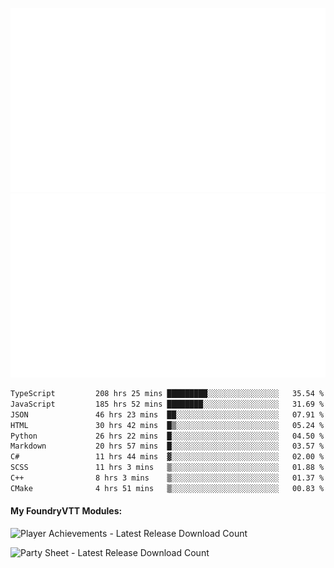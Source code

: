
![](https://raw.githubusercontent.com/eddiedover/ghstats/master/generated/overview.svg)
![](https://raw.githubusercontent.com/eddiedover/ghstats/master/generated/languages.svg)

<!--START_SECTION:waka-->

```txt
TypeScript         208 hrs 25 mins █████████░░░░░░░░░░░░░░░░   35.54 %
JavaScript         185 hrs 52 mins ████████░░░░░░░░░░░░░░░░░   31.69 %
JSON               46 hrs 23 mins  ██░░░░░░░░░░░░░░░░░░░░░░░   07.91 %
HTML               30 hrs 42 mins  █▒░░░░░░░░░░░░░░░░░░░░░░░   05.24 %
Python             26 hrs 22 mins  █░░░░░░░░░░░░░░░░░░░░░░░░   04.50 %
Markdown           20 hrs 57 mins  █░░░░░░░░░░░░░░░░░░░░░░░░   03.57 %
C#                 11 hrs 44 mins  ▓░░░░░░░░░░░░░░░░░░░░░░░░   02.00 %
SCSS               11 hrs 3 mins   ▒░░░░░░░░░░░░░░░░░░░░░░░░   01.88 %
C++                8 hrs 3 mins    ▒░░░░░░░░░░░░░░░░░░░░░░░░   01.37 %
CMake              4 hrs 51 mins   ▒░░░░░░░░░░░░░░░░░░░░░░░░   00.83 %
```

<!--END_SECTION:waka-->

#### My FoundryVTT Modules:

  ![Player Achievements - Latest Release Download Count](https://img.shields.io/badge/dynamic/json?label=Player%20Achievements%20-%20Downloads@latest&query=assets%5B1%5D.download_count&url=https%3A%2F%2Fapi.github.com%2Frepos%2FEddieDover%2Ffvtt-player-achievements%2Freleases%2Flatest)

  ![Party Sheet - Latest Release Download Count](https://img.shields.io/badge/dynamic/json?label=Party%20Sheet%20-%20Downloads@latest&query=assets%5B1%5D.download_count&url=https%3A%2F%2Fapi.github.com%2Frepos%2FEddieDover%2Ffvtt-party-sheet%2Freleases%2Flatest)

<a rel="me" href="https://techhub.social/@EddieDover"></a>
